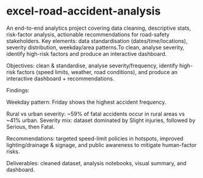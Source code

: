 # excel-road-accident-analysis
An end-to-end analytics project covering data cleaning, descriptive stats, risk-factor analysis, actionable recommendations for road-safety stakeholders. Key elements: data standardisation (dates/time/locations), severity distribution, weekday/area patterns.To clean, analyse severity, identify high-risk factors and produce an interactive dashboard.

Objectives: clean & standardise, analyse severity/frequency, identify high-risk factors (speed limits, weather, road conditions), and produce an interactive dashboard + recommendations.

Findings:

Weekday pattern: Friday shows the highest accident frequency.

Rural vs urban severity: ~59% of fatal accidents occur in rural areas vs ~41% urban.
Severity mix: dataset dominated by Slight injuries, followed by Serious, then Fatal.

Recommendations: targeted speed-limit policies in hotspots, improved lighting/drainage & signage, and public awareness to mitigate human-factor risks. 

Deliverables: cleaned dataset, analysis notebooks, visual summary, and dashboard.
